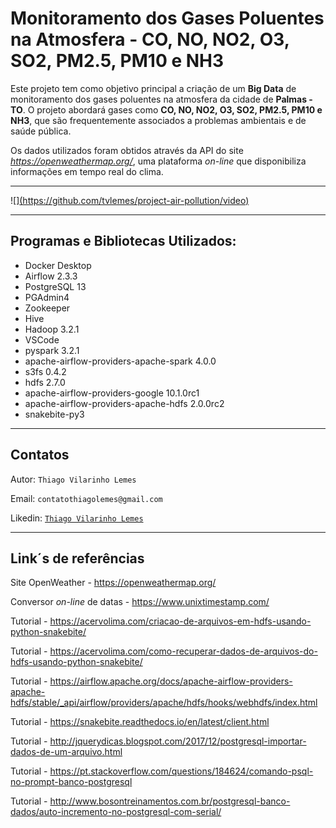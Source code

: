 #  Monitoramento dos Gases Poluentes na Atmosfera - CO, NO, NO2, O3, SO2, PM2.5, PM10 e NH3

Este projeto tem como objetivo principal a criação de um <b>Big Data</b> de monitoramento dos gases poluentes na atmosfera da cidade de <b>Palmas - TO</b>. O projeto abordará gases como <B>CO, NO, NO2, O3, SO2, PM2.5, PM10 e NH3</B>, que são frequentemente associados a problemas ambientais e de saúde pública. 

Os dados utilizados foram obtidos através da API do site <i>https://openweathermap.org/</i>, uma plataforma <i>on-line</i> que disponibiliza informações em tempo real do clima.

<hr>

![][(https://github.com/tvlemes/project-air-pollution/video)](https://github.com/tvlemes/project-air-pollution/tree/main/video/video.mp4)

<hr>

## Programas e Bibliotecas Utilizados:</B>

* Docker Desktop
* Airflow 2.3.3
* PostgreSQL 13
* PGAdmin4
* Zookeeper
* Hive
* Hadoop 3.2.1 
* VSCode
* pyspark 3.2.1 
* apache-airflow-providers-apache-spark 4.0.0
* s3fs 0.4.2 
* hdfs 2.7.0 
* apache-airflow-providers-google 10.1.0rc1 
* apache-airflow-providers-apache-hdfs 2.0.0rc2 
* snakebite-py3

<hr>

## Contatos 

Autor: `Thiago Vilarinho Lemes`

Email: `contatothiagolemes@gmail.com`

Likedin: [`Thiago Vilarinho Lemes`](https://www.linkedin.com/in/thiago-l-b1232727/)

<hr>

## Link´s de referências

Site OpenWeather - https://openweathermap.org/

Conversor <i>on-line</i> de datas - https://www.unixtimestamp.com/

Tutorial - https://acervolima.com/criacao-de-arquivos-em-hdfs-usando-python-snakebite/

Tutorial - https://acervolima.com/como-recuperar-dados-de-arquivos-do-hdfs-usando-python-snakebite/

Tutorial - https://airflow.apache.org/docs/apache-airflow-providers-apache-hdfs/stable/_api/airflow/providers/apache/hdfs/hooks/webhdfs/index.html

Tutorial - https://snakebite.readthedocs.io/en/latest/client.html

Tutorial - http://jquerydicas.blogspot.com/2017/12/postgresql-importar-dados-de-um-arquivo.html

Tutorial - https://pt.stackoverflow.com/questions/184624/comando-psql-no-prompt-banco-postgresql

Tutorial - http://www.bosontreinamentos.com.br/postgresql-banco-dados/auto-incremento-no-postgresql-com-serial/
